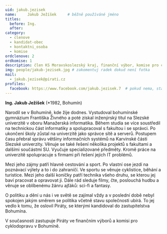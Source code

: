 ```yaml
---
uid: jakub.jezisek
name:     Jakub Ježíšek  	# běžně používáné jméno
titles:
  before: Ing.
  after:
category:
  - clenove
  - kandidat-obec
  - kontaktni_osoba
  - komise
ordclenove: 2
ordkomise: 1
description: člen KS Moravskoslezský kraj, finanční výbor, komise pro cyklodopravu, správce sítě # zobrazuje se v lide
img: people/jakub-jezisek.jpg # zakomentuj radek dokud není fotka
mail:
  - jakub.jezisek@pirati.cz
profiles:
  facebook: https://www.facebook.com/jakub.jezisek.7  # pokud nema, staci smazat tuto radku
---
```


**Ing. Jakub Ježíšek** (*1982, Bohumín)

Narodil se v Bohumíně, kde žije dodnes. Vystudoval bohumínské gymnázium Františka Živného a poté získal inženýrský titul na Slezské univerzitě v oboru Manažerská informatika. Během studia se více soustředil na technickou část informatiky a spolupracoval s fakultou i se správci. Po ukončení školy zůstal na univerzitě jako správce sítě a serverů. Postupem času přebral správu většiny informačních systémů na Karvinské části Slezské univerzity. Věnuje se také řešení několika projektů s fakultami a dalšími součástmi SU. Vyučuje specializované předměty. Kromě práce na univerzitě spolupracuje s firmami při řešení jejich IT problémů.

Mezi jeho zájmy patří hlavně cestování a sport. Po vlastní ose jezdí na poznávací výlety a to i do zahraničí. Ve sportu se věnuje cyklistice, běhání a turistice. Mezi jeho další koníčky patří technika všeho druhu, se kterou jej baví pracovat a opravovat ji. Dále rád sleduje filmy, čte, poslouchá hudbu a věnuje se oblíbenému žánru ajťáků: sci-fi a fantasy.

O politiku a dění u nás i ve světě se zajímal vždy a v poslední době nebyl spokojen jakým směrem se politika včetně stavu společnosti ubírá.  To jej vedlo k tomu, že oslovil Piráty, se kterými kandidoval do zastupitelstva Bohumína.

V současnosti zastupuje Piráty ve finančním výborů a komisi pro cyklodopravu v Bohumíně.

